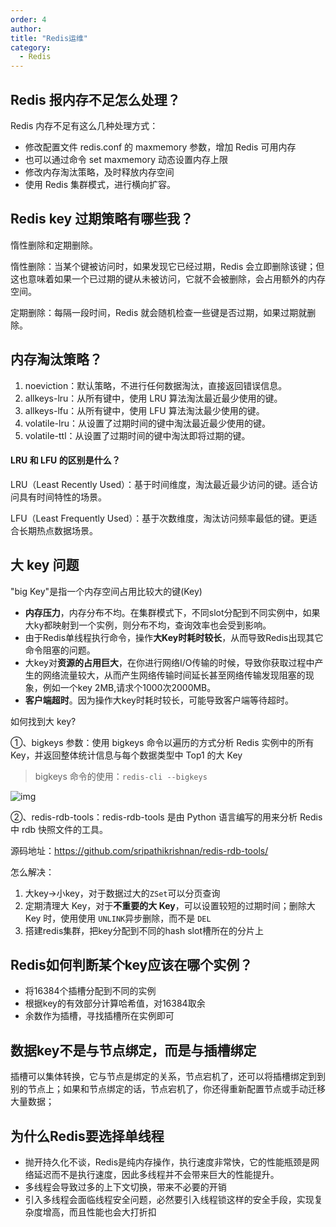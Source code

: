 ```yaml
---
order: 4
author: 
title: "Redis运维"
category:
  - Redis
---
```


## Redis 报内存不足怎么处理？

Redis 内存不足有这么几种处理方式：

- 修改配置文件 redis.conf 的 maxmemory 参数，增加 Redis 可用内存
- 也可以通过命令 set maxmemory 动态设置内存上限
- 修改内存淘汰策略，及时释放内存空间
- 使用 Redis 集群模式，进行横向扩容。

## Redis key 过期策略有哪些我？

惰性删除和定期删除。

惰性删除：当某个键被访问时，如果发现它已经过期，Redis 会立即删除该键；但这也意味着如果一个已过期的键从未被访问，它就不会被删除，会占用额外的内存空间。

定期删除：每隔一段时间，Redis 就会随机检查一些键是否过期，如果过期就删除。

## 内存淘汰策略？

1. noeviction：默认策略，不进行任何数据淘汰，直接返回错误信息。
2. allkeys-lru：从所有键中，使用 LRU 算法淘汰最近最少使用的键。
3. allkeys-lfu：从所有键中，使用 LFU 算法淘汰最少使用的键。
4. volatile-lru：从设置了过期时间的键中淘汰最近最少使用的键。
5. volatile-ttl：从设置了过期时间的键中淘汰即将过期的键。

#### LRU 和 LFU 的区别是什么？

LRU（Least Recently Used）：基于时间维度，淘汰最近最少访问的键。适合访问具有时间特性的场景。

LFU（Least Frequently Used）：基于次数维度，淘汰访问频率最低的键。更适合长期热点数据场景。

## 大 key 问题

"big Key"是指一个内存空间占用比较大的键(Key)

- **内存压力**，内存分布不均。在集群模式下，不同slot分配到不同实例中，如果大ky都映射到一个实例，则分布不均，查询效率也会受到影响。
- 由于Redis单线程执行命令，操作**大Key时耗时较长**，从而导致Redis出现其它命令阻塞的问题。
- 大key对**资源的占用巨大**，在你进行网络I/O传输的时候，导致你获取过程中产生的网络流量较大，从而产生网络传输时间延长甚至网络传输发现阻塞的现象，例如一个key 2MB,请求个1000次2000MB。
- **客户端超时**。因为操作大key时耗时较长，可能导致客户端等待超时。

如何找到大 key?

①、bigkeys 参数：使用 bigkeys 命令以遍历的方式分析 Redis 实例中的所有 Key，并返回整体统计信息与每个数据类型中 Top1 的大 Key

> bigkeys 命令的使用：`redis-cli --bigkeys`

![img](https://qtp-1324720525.cos.ap-shanghai.myqcloud.com/blog/redis-20240309091503.png)

②、redis-rdb-tools：redis-rdb-tools 是由 Python 语言编写的用来分析 Redis 中 rdb 快照文件的工具。

源码地址：https://github.com/sripathikrishnan/redis-rdb-tools/

怎么解决：

1. 大key→小key，对于数据过大的`ZSet`可以分页查询
2. 定期清理大 Key，对于**不重要的大 Key**，可以设置较短的过期时间；删除大 Key 时，使用使用 `UNLINK`异步删除，而不是 `DEL`
3. 搭建redis集群，把key分配到不同的hash slot槽所在的分片上

## Redis如何判断某个key应该在哪个实例？

- 将16384个插槽分配到不同的实例
- 根据key的有效部分计算哈希值，对16384取余
- 余数作为插槽，寻找插槽所在实例即可

## 数据key不是与节点绑定，而是与插槽绑定

插槽可以集体转换，它与节点是绑定的关系，节点宕机了，还可以将插槽绑定到到别的节点上；如果和节点绑定的话，节点宕机了，你还得重新配置节点或手动迁移大量数据；

## 为什么Redis要选择单线程

- 抛开持久化不谈，Redis是纯内存操作，执行速度非常快，它的性能瓶颈是网络延迟而不是执行速度，因此多线程并不会带来巨大的性能提升。
- 多线程会导致过多的上下文切换，带来不必要的开销
- 引入多线程会面临线程安全问题，必然要引入线程锁这样的安全手段，实现复杂度增高，而且性能也会大打折扣
